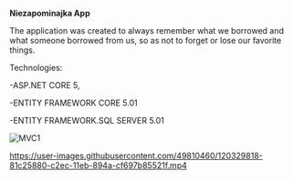 **Niezapominajka App**

The application was created to always remember what we borrowed and what someone borrowed from us, so as not to forget or lose our favorite things.

Technologies:

-ASP.NET CORE 5,

-ENTITY FRAMEWORK CORE 5.01

-ENTITY FRAMEWORK.SQL SERVER 5.01

![MVC1](https://user-images.githubusercontent.com/49810460/119373090-54f0be80-bcb8-11eb-9dfa-efbd83169d78.png)

https://user-images.githubusercontent.com/49810460/120329818-81c25880-c2ec-11eb-894a-cf697b85521f.mp4
